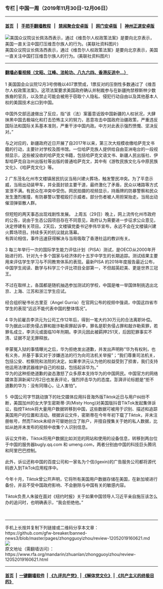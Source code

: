 ### 专栏 | 中国一周（2019年11月30日-12月06日）
------------------------

#### [首页](https://github.com/gfw-breaker/banned-news3/blob/master/README.md) &nbsp;&nbsp;|&nbsp;&nbsp; [手把手翻墙教程](https://github.com/gfw-breaker/guides/wiki) &nbsp;&nbsp;|&nbsp;&nbsp; [禁闻聚合安卓版](https://github.com/gfw-breaker/bn-android) &nbsp;&nbsp;|&nbsp;&nbsp; [网门安卓版](https://github.com/oGate2/oGate) &nbsp;&nbsp;|&nbsp;&nbsp; [神州正道安卓版](https://github.com/SzzdOgate/update) 



<div id="headerimg">
 <img alt="美国众议院议长佩洛西表示，通过《维吾尔人权政策法案》是要向北京表示，美国一直关注中国打压维吾尔族人的行为。(美联社资料图片)" src="https://www.rfa.org/mandarin/yataibaodao/shaoshuminzu/rc-12042019104748.html/yt1204b.jpg/image" title="美国众议院议长佩洛西表示，通过《维吾尔人权政策法案》是要向北京表示，美国一直关注中国打压维吾尔族人的行为。(美联社资料图片)"/>
 <div id="headerimgcontents">
  <div id="headerimgcaption">
   <span>
    美国众议院议长佩洛西表示，通过《维吾尔人权政策法案》是要向北京表示，美国一直关注中国打压维吾尔族人的行为。(美联社资料图片)
   </span>
   <!-- zoomattribute -->
  </div>
  <!-- headerimgcaption -->
 </div>
 <!-- headerimagecontents -->
</div>

<hr/>


#### [翻墙必看视频（文昭、江峰、法轮功、八九六四、香港反送中...）](https://github.com/gfw-breaker/banned-news3/blob/master/pages/links.md)

<div id="storytext">
 <div>
  <div class="slot_header">
  </div>
 </div>
 <p>
  1 美国国会众议院12月3号傍晚以407票赞成，1票反对的压倒性多数通过了《维吾尔人权政策法案》。这项法案要求美国政府确认并制裁参与在新疆拘禁穆斯林少数族裔的官员，以及禁止可能会被用于窃取个人隐私、侵犯行动自由以及其他基本人权的美国技术出口到中国。
  <br/>
  <br/>
  中国外交部迅速做出了反应，指“该（法）案蓄意诋毁中国新疆的人权状况，大肆抹黑中国去极端化和打击恐怖主义的努力，恶意攻击中国政府治疆政策，严重违反国际法和国际关系基本准则，严重干涉中国内政。中方对此表示强烈愤慨、坚决反对。”
  <br/>
  <br/>
  与之对应的，新疆政府近日开展了自2017年以来，第三次大规模收缴哈萨克文书籍的行动，主要针对学校及图书馆。一位哈萨克族人提供给自由亚洲电台的一段视频显示，这些被没收的哈萨克文书籍，包括哈萨克文语文书、新疆人民出版社、伊犁哈萨克自治州出版社等出版的普通哈萨克文，其中有《游牧民族文化与中原民族文化》、《哈萨克文化》等。
  <br/>
  <br/>
  2 广东茂名化州市文楼镇居民抗议当局兴建火葬场，触发警民冲突。为了平息示威，当局出动装甲车，并全面封锁主要干道，最终激化了矛盾，民众以堵路等方式宣泄不满。有民众在冲突中受伤。网民拍摄的视频显示，持盾牌的防暴警察和民众发生激烈推撞，有防暴警以警棍殴打示威者。部分伤者被人用担架抬走。当局出动催泪弹驱散人群。
  <br/>
  <br/>
  但短短的两天事态出现戏剧性发展。 上周五（29日）晚上，网上流传化州市政府的公告，说由于生态公园项目存在不同意见，政府认为需要进一步征求公众意见，决定停建有关项目。2天后，文楼镇党委书记李伟华宣布，永远不会在文楼镇兴建火葬场项目。持续多天的抗议就此落幕。
  <br/>
  有舆论相信，事件迅速获得解决与当局吸取了香港社运的教训有关。
  <br/>
  <br/>
  3 每三年举行一次的国际学生能力评估计划（PISA）测试，是OECD从2000年开始进行的、针对九十多个国家与经济体的十五岁中学生的长期追踪。测试结果主要用来评估学生学习与不同教育体系的表现。最新PISA 的2018年度报告最近公布，中国学生阅读、数学与科学三个评比项目全部第一，不但超英赶美、更是世界三冠王。
  <br/>
  <br/>
  不过在取样上，各国都是随机抽选参加测试的学校，中国是唯一举国体制挑选出北京、上海、江苏和浙江学生应试。
  <br/>
  <br/>
  经合组织秘书长古里亚（Angel Gurria）在官网公布的视频中强调，中国这四省市学生的表现“远远不能代表中国的整体情况”。
  <br/>
  <br/>
  4 华为前雇员李洪元为公司工作12年后，得到一笔大约30万元的合法离职补偿。华为据此以职务侵占罪和敲诈勒索罪起诉李，罪名是职务侵占罪和敲诈勒索罪，若罪名成立，李洪元或面临10年刑期。李洪元因此被羁押251天，后因犯罪事实不清、证据不足无罪释放。
  <br/>
  <br/>
  李蒙冤入狱的事情曝光之后，华为拒绝发出道歉，并发出声明称“华为有权利，也有义务，并基于事实对于涉嫌违法的行为向司法机关举报”；“我们尊重司法机关，包括公安、检察院和法院的决定。如果李洪元认为他的权益受到了损害，我们支持他运用法律武器维护自己的权益，包括起诉华为。”
  <br/>
  华为的这种拒绝道歉的姿态激怒了众多原本支持华为的中国网民。中国官方的网络媒体澎湃新闻12月2日也发表评论，强烈抨击华为的态度。澎湃评论标题是“拒不道歉的华为：没有同理心，让人害怕”。
  <br/>
  <br/>
  5  中国公司字节跳动旗下的社交媒体应用抖音海外版Tiktok近日与用户纠纷不断，美国加州的女大学生密斯蒂·洪(Misty Hong)对美国版抖音TikTok发起集体诉讼，指控Tiktok将大量用户数据转移到中国，这些数据可被用于识别、描述和追踪美国用户的位置和活动。根据诉讼文件，密斯蒂在今年年初下载了Tiktok，并未注册帐号，然而Tiktok未经许可替她创立了账户，并擅自搜集关于她的私人数据，比如从她并未发布的视频中收集个人识别信息。
  <br/>
  <br/>
  诉讼文件称，Tiktok将用户数据比如浏览的网站和使用的设备信息，转移到两台位于中国的服务器bugly.qq.com 和 umeng.com，两者分别由中国的科技巨头腾讯和阿里巴巴控制。
  <br/>
  <br/>
  此外，诉讼还称中国的百度公司和一家名为个信(Igexin)的广告服务公司都将源代码嵌入到TikTok应用程序中。
  <br/>
  <br/>
  今年十月，Tiktok曾公开声明，它将所有美国用户数据存储在美国，在新加坡进行备份，并且不受中国政府影响、不会删除与中国有关的敏感内容。
  <br/>
  <br/>
  Tiktok负责人朱骏在面对《纽约时报》关于如果中国领导人习近平亲自施压该怎么办的追问时，也明确表示，“我会拒绝他。”
  <br/>
  <br/>
  <br/>
 </p>
</div>

<hr/>
手机上长按并复制下列链接或二维码分享本文章：<br/>
https://github.com/gfw-breaker/banned-news3/blob/master/pages/zhongguoyizhou/review-12052019160621.md <br/>
<a href='https://github.com/gfw-breaker/banned-news3/blob/master/pages/zhongguoyizhou/review-12052019160621.md'><img src='https://github.com/gfw-breaker/banned-news3/blob/master/pages/zhongguoyizhou/review-12052019160621.md.png'/></a> <br/>
原文地址（需翻墙访问）：https://www.rfa.org/mandarin/zhuanlan/zhongguoyizhou/review-12052019160621.html


------------------------
#### [首页](https://github.com/gfw-breaker/banned-news3/blob/master/README.md) &nbsp;|&nbsp; [一键翻墙软件](https://github.com/gfw-breaker/nogfw/blob/master/README.md) &nbsp;| [《九评共产党》](https://github.com/gfw-breaker/9ping.md/blob/master/README.md#九评之一评共产党是什么) | [《解体党文化》](https://github.com/gfw-breaker/jtdwh.md/blob/master/README.md) | [《共产主义的终极目的》](https://github.com/gfw-breaker/gczydzjmd.md/blob/master/README.md)


<img src='http://gfw-breaker.win/banned-news3/pages/zhongguoyizhou/review-12052019160621.md' width='0px' height='0px'/>